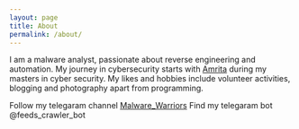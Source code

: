 ```yaml
---
layout: page
title: About
permalink: /about/
---
```


I am a malware analyst, passionate about reverse engineering and automation. My journey in cybersecurity starts with [Amrita](https://www.amrita.edu/center/cyber-security) during my masters in cyber security. My likes and hobbies include volunteer activities, blogging and photography apart from programming. 

Follow my telegaram channel [Malware_Warriors](https://t.me/s/infomalware)
Find my telegaram bot @feeds_crawler_bot
